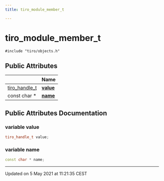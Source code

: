 ```yaml
---
title: tiro_module_member_t

---
```


# tiro_module_member_t




`#include "tiro/objects.h"`

## Public Attributes

|                | Name           |
| -------------- | -------------- |
| [tiro_handle_t](/docs/api/files/def_8h#typedef-tiro_handle_t) | **[value](/docs/api/classes/structtiro__module__member__t#variable-value)**  |
| const char * | **[name](/docs/api/classes/structtiro__module__member__t#variable-name)**  |

## Public Attributes Documentation

### variable value

```cpp
tiro_handle_t value;
```


### variable name

```cpp
const char * name;
```


-------------------------------

Updated on  5 May 2021 at 11:21:35 CEST